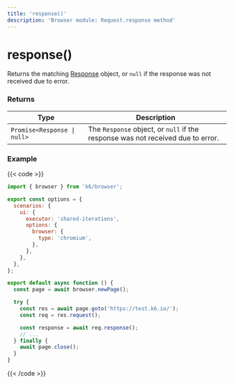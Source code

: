 ```yaml
---
title: 'response()'
description: 'Browser module: Request.response method'
---
```


# response()

Returns the matching [Response](https://grafana.com/docs/k6/<K6_VERSION>/javascript-api/k6-browser/response) object, or `null` if the response was not received due to error.

### Returns

| Type                        | Description                                                                     |
| --------------------------- | ------------------------------------------------------------------------------- |
| `Promise<Response \| null>` | The `Response` object, or `null` if the response was not received due to error. |

### Example

{{< code >}}

```javascript
import { browser } from 'k6/browser';

export const options = {
  scenarios: {
    ui: {
      executor: 'shared-iterations',
      options: {
        browser: {
          type: 'chromium',
        },
      },
    },
  },
};

export default async function () {
  const page = await browser.newPage();

  try {
    const res = await page.goto('https://test.k6.io/');
    const req = res.request();

    const response = await req.response();
    // ...
  } finally {
    await page.close();
  }
}
```

{{< /code >}}
